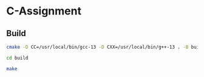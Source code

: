 # C-Assignment

## Build

```bash
cmake -D CC=/usr/local/bin/gcc-13 -D CXX=/usr/local/bin/g++-13 . -B buildcmake -D CMAKE_C_COMPILER=/usr/local/bin/gcc-13 -D CMAKE_CXX_COMPILER=/usr/local/bin/g++-13 . -B build

cd build

make
```
